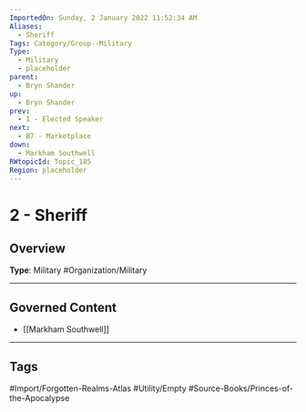 ```yaml
---
ImportedOn: Sunday, 2 January 2022 11:52:34 AM
Aliases:
  - Sheriff
Tags: Category/Group--Military
Type:
  - Military
  - placeholder
parent:
  - Bryn Shander
up:
  - Bryn Shander
prev:
  - 1 - Elected Speaker
next:
  - B7 - Marketplace
down:
  - Markham Southwell
RWtopicId: Topic_185
Region: placeholder
---
```

# 2 - Sheriff
## Overview
**Type**: Military
#Organization/Military

---
## Governed Content
- [[Markham Southwell]]


---
## Tags
#Import/Forgotten-Realms-Atlas #Utility/Empty #Source-Books/Princes-of-the-Apocalypse

